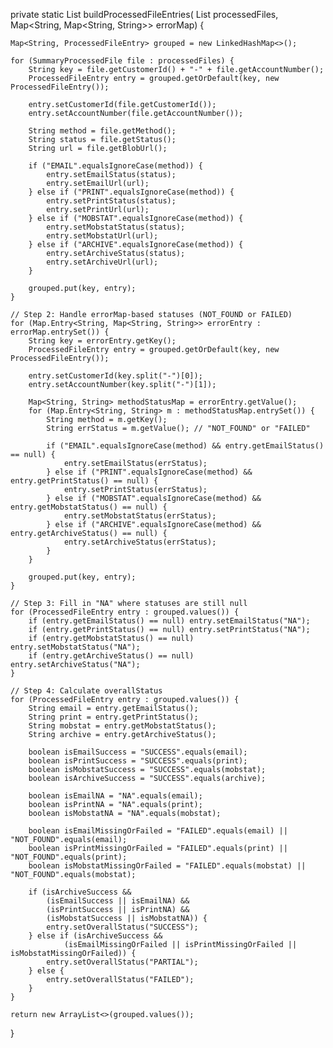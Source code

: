 private static List<ProcessedFileEntry> buildProcessedFileEntries(
        List<SummaryProcessedFile> processedFiles,
        Map<String, Map<String, String>> errorMap) {

    Map<String, ProcessedFileEntry> grouped = new LinkedHashMap<>();

    for (SummaryProcessedFile file : processedFiles) {
        String key = file.getCustomerId() + "-" + file.getAccountNumber();
        ProcessedFileEntry entry = grouped.getOrDefault(key, new ProcessedFileEntry());

        entry.setCustomerId(file.getCustomerId());
        entry.setAccountNumber(file.getAccountNumber());

        String method = file.getMethod();
        String status = file.getStatus();
        String url = file.getBlobUrl();

        if ("EMAIL".equalsIgnoreCase(method)) {
            entry.setEmailStatus(status);
            entry.setEmailUrl(url);
        } else if ("PRINT".equalsIgnoreCase(method)) {
            entry.setPrintStatus(status);
            entry.setPrintUrl(url);
        } else if ("MOBSTAT".equalsIgnoreCase(method)) {
            entry.setMobstatStatus(status);
            entry.setMobstatUrl(url);
        } else if ("ARCHIVE".equalsIgnoreCase(method)) {
            entry.setArchiveStatus(status);
            entry.setArchiveUrl(url);
        }

        grouped.put(key, entry);
    }

    // Step 2: Handle errorMap-based statuses (NOT_FOUND or FAILED)
    for (Map.Entry<String, Map<String, String>> errorEntry : errorMap.entrySet()) {
        String key = errorEntry.getKey();
        ProcessedFileEntry entry = grouped.getOrDefault(key, new ProcessedFileEntry());

        entry.setCustomerId(key.split("-")[0]);
        entry.setAccountNumber(key.split("-")[1]);

        Map<String, String> methodStatusMap = errorEntry.getValue();
        for (Map.Entry<String, String> m : methodStatusMap.entrySet()) {
            String method = m.getKey();
            String errStatus = m.getValue(); // "NOT_FOUND" or "FAILED"

            if ("EMAIL".equalsIgnoreCase(method) && entry.getEmailStatus() == null) {
                entry.setEmailStatus(errStatus);
            } else if ("PRINT".equalsIgnoreCase(method) && entry.getPrintStatus() == null) {
                entry.setPrintStatus(errStatus);
            } else if ("MOBSTAT".equalsIgnoreCase(method) && entry.getMobstatStatus() == null) {
                entry.setMobstatStatus(errStatus);
            } else if ("ARCHIVE".equalsIgnoreCase(method) && entry.getArchiveStatus() == null) {
                entry.setArchiveStatus(errStatus);
            }
        }

        grouped.put(key, entry);
    }

    // Step 3: Fill in "NA" where statuses are still null
    for (ProcessedFileEntry entry : grouped.values()) {
        if (entry.getEmailStatus() == null) entry.setEmailStatus("NA");
        if (entry.getPrintStatus() == null) entry.setPrintStatus("NA");
        if (entry.getMobstatStatus() == null) entry.setMobstatStatus("NA");
        if (entry.getArchiveStatus() == null) entry.setArchiveStatus("NA");
    }

    // Step 4: Calculate overallStatus
    for (ProcessedFileEntry entry : grouped.values()) {
        String email = entry.getEmailStatus();
        String print = entry.getPrintStatus();
        String mobstat = entry.getMobstatStatus();
        String archive = entry.getArchiveStatus();

        boolean isEmailSuccess = "SUCCESS".equals(email);
        boolean isPrintSuccess = "SUCCESS".equals(print);
        boolean isMobstatSuccess = "SUCCESS".equals(mobstat);
        boolean isArchiveSuccess = "SUCCESS".equals(archive);

        boolean isEmailNA = "NA".equals(email);
        boolean isPrintNA = "NA".equals(print);
        boolean isMobstatNA = "NA".equals(mobstat);

        boolean isEmailMissingOrFailed = "FAILED".equals(email) || "NOT_FOUND".equals(email);
        boolean isPrintMissingOrFailed = "FAILED".equals(print) || "NOT_FOUND".equals(print);
        boolean isMobstatMissingOrFailed = "FAILED".equals(mobstat) || "NOT_FOUND".equals(mobstat);

        if (isArchiveSuccess &&
            (isEmailSuccess || isEmailNA) &&
            (isPrintSuccess || isPrintNA) &&
            (isMobstatSuccess || isMobstatNA)) {
            entry.setOverallStatus("SUCCESS");
        } else if (isArchiveSuccess &&
                (isEmailMissingOrFailed || isPrintMissingOrFailed || isMobstatMissingOrFailed)) {
            entry.setOverallStatus("PARTIAL");
        } else {
            entry.setOverallStatus("FAILED");
        }
    }

    return new ArrayList<>(grouped.values());
}
